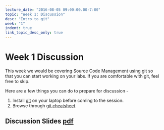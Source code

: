 ```yaml
---
lecture_date: "2016-08-05 09:00:00.00-7:00"
topic: "Week 1: Discussion"
desc: "Intro to git"
week: "1"
indent: true
link_topic_desc_only: true
---
```


# Week 1 Discussion 

This week we would be covering Source Code Management using git so that you can start working on your labs. If you are comfortable with git, feel free to skip. 
 
Here are a few things you can do to prepare for discussion -
1. Install [git](https://git-scm.com/book/en/v2/Getting-Started-Installing-Git) on your laptop before coming to the session.
2. Browse through [git cheatsheet](http://www.cheat-sheets.org/saved-copy/git-cheat-sheet.pdf)

## Discussion Slides [pdf](https://drive.google.com/a/eng.ucsd.edu/file/d/0B__7284Jee0faW9qdE9rYnZSOE5tS01yMGpMWXUtMUR4MUZ3/view?usp=sharing) 